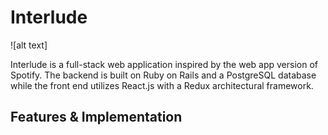 # Interlude

![alt text]

Interlude is a full-stack web application inspired by the web app version of Spotify. The backend is built on Ruby on Rails and a PostgreSQL database while the front end utilizes React.js with a Redux architectural framework.

## Features & Implementation
